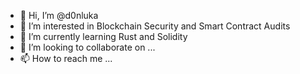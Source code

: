 - 👋 Hi, I’m @d0nluka
- 👀 I’m interested in Blockchain Security and Smart Contract Audits
- 🌱 I’m currently learning Rust and Solidity
- 💞️ I’m looking to collaborate on ...
- 📫 How to reach me ...

<!---
d0nluka/d0nluka is a ✨ special ✨ repository because its `README.md` (this file) appears on your GitHub profile.
You can click the Preview link to take a look at your changes.
--->
